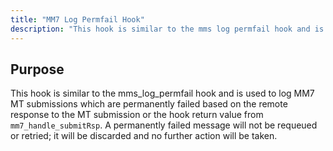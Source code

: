 ```yaml
---
title: "MM7 Log Permfail Hook"
description: "This hook is similar to the mms log permfail hook and is used to log MM 7 MT submissions which are permanently failed based on the remote response to the MT submission or the hook return value from mm 7 handle submit Rsp A permanently failed message will not be..."
---
```



## <a name="MM7LogPermfailHook.purpose"></a> Purpose

This hook is similar to the mms_log_permfail hook and is used to log MM7 MT submissions which are permanently failed based on the remote response to the MT submission or the hook return value from `mm7_handle_submitRsp`. A permanently failed message will not be requeued or retried; it will be discarded and no further action will be taken.